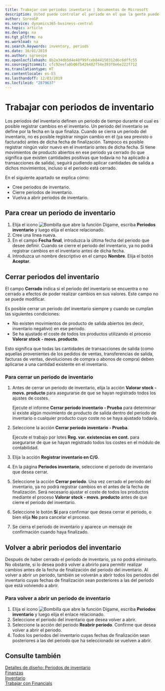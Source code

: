 ```yaml
---
title: Trabajar con periodos inventario | Documentos de Microsoft
description: Usted puede controlar el periodo en el que la gente puede registrar cambios en el inventario mediante la definición de periodos de inventario.
author: SorenGP
ms.service: dynamics365-business-central
ms.topic: article
ms.devlang: na
ms.tgt_pltfrm: na
ms.workload: na
ms.search.keywords: inventory, periods
ms.date: 10/01/2019
ms.author: sgroespe
ms.openlocfilehash: 8b2a34db5d4e40f99fceb844150312d6c6dffc55
ms.sourcegitcommit: cfc92eefa8b06fb426482f54e393f0e6e222f712
ms.translationtype: HT
ms.contentlocale: es-ES
ms.lasthandoff: 12/03/2019
ms.locfileid: "2879637"
---
```

# <a name="work-with-inventory-periods"></a>Trabajar con periodos de inventario
Los periodos del inventario definen un periodo de tiempo durante el cual es posible registrar cambios en el inventario. Un periodo del inventario se define por la fecha en la que finaliza. Cuando se cierra un periodo del inventario, no es posible registrar ningún cambio en él (ya sea previsto o facturado) antes de dicha fecha de finalización. Tampoco es posible registrar ningún valor nuevo en el inventario antes de dicha fecha. Si tiene movimientos de producto abiertos en ese periodo ya cerrado (lo que significa que existen cantidades positivas que todavía no ha aplicado a transacciones de salida), seguirá pudiendo aplicar cantidades de salida a dichos movimientos, incluso si el periodo está cerrado.  

En el siguiente apartado se explica cómo:

* Cree periodos de inventario.  
* Cierre periodos de inventario.  
* Vuelva a abrir periodos de inventario.  

## <a name="to-create-an-inventory-period"></a>Para crear un periodo de inventario  
1. Elija el icono ![Bombilla que abre la función Dígame](media/ui-search/search_small.png "Dígame qué desea hacer"), escriba **Periodos inventario** y luego elija el enlace relacionado.  
2. Cree una línea nueva.  
3. En el campo **Fecha final**, introduzca la última fecha del periodo que desee definir. Cuando se cierre el periodo del inventario, ya no podrá registrar cambios en el inventario antes de dicha fecha.  
4. Introduzca un nombre descriptivo en el campo **Nombre**. Elija el botón **Aceptar**.  

## <a name="closing-inventory-periods"></a>Cerrar periodos del inventario  
El campo **Cerrado** indica si el periodo del inventario se encuentra o no cerrado a efectos de poder realizar cambios en sus valores. Este campo no se puede modificar.  

Es posible cerrar un periodo del inventario siempre y cuando se cumplan las siguientes condiciones:  

* No existen movimientos de producto de salida abiertos (es decir, inventario negativo) en ese periodo.  
* Se ha ajustado el coste de todos los productos utilizando el proceso **Valorar stock - movs. producto**.  

Esto significa que todas las cantidades de transacciones de salida (como aquellas provenientes de los pedidos de ventas, transferencias de salida, facturas de ventas, devoluciones de compra o abonos de compra) deben aplicarse a una cantidad existente en el inventario.  

### <a name="to-close-an-inventory-period"></a>Para cerrar un periodo de inventario  
1. Antes de cerrar un periodo de inventario, elija la acción **Valorar stock - movs. producto** para asegurarse de que se hayan registrado todos los ajustes de costes.

     Ejecute el informe **Cerrar periodo inventario - Prueba** para determinar si existe algún movimiento de producto de salida dentro del periodo de inventario o cualquier producto cuyo coste no se haya ajustado todavía.  
2. Seleccione la acción **Cerrar periodo inventario - Prueba**.  

     Ejecute el trabajo por lotes **Reg. var. existencias en cont.** para asegurarse de que se hayan registrado todos los costes en el módulo de contabilidad.  
3. Elija la acción **Registrar inventario en C/G**.  
4. En la página **Periodos inventario**, seleccione el periodo de inventario que desea cerrar.  
5. Seleccione la acción **Cerrar periodo**. Una vez cerrado el periodo del inventario, ya no podrá registrar cambios en el antes de la fecha de finalización. Será necesario ajustar el coste de todos los productos mediante el proceso **Valorar stock - movs. producto** antes de que cierre el periodo del inventario.  
6. Seleccione le botón **Sí** para confirmar que desea cerrar el periodo, o bien elija **No** para cancelar el proceso.  
7. Se cierra el periodo de inventario y aparece un mensaje de confirmación cuando haya finalizado.  

## <a name="reopening-inventory-periods"></a>Volver a abrir periodos del inventario  
Después de haber cerrado el periodo de inventario, ya no podrá eliminarlo. No obstante, si lo desea podrá volver a abrirlo para permitir realizar cambios antes de la fecha de finalización del periodo del inventario. Al volver a abrir un periodo, también se volverán a abrir todos los periodos del inventario cuyas fechas de finalización sean posteriores a las del periodo que está volviendo a abrir.  

### <a name="to-reopen-an-inventory-period"></a>Para volver a abrir un periodo de inventario  
1. Elija el icono ![Bombilla que abre la función Dígame](media/ui-search/search_small.png "Dígame qué desea hacer"), escriba **Periodos inventario** y luego elija el enlace relacionado.  
2. Seleccione el periodo del inventario que desea volver a abrir.  
3. Seleccione la acción del periodo **Reabrir periodo**. Confirme que desea volver a abrir el periodo.  
4. Todos los periodos del inventario cuyas fechas de finalización sean posteriores a las del periodo que ha seleccionado se vuelven a abrir.  

## <a name="see-also"></a>Consulte también  
[Detalles de diseño: Periodos de inventario](design-details-inventory-periods.md)  
[Finanzas](finance.md)  
[Inventario](inventory-manage-inventory.md)  
[Trabajar con Financials](ui-work-product.md)
